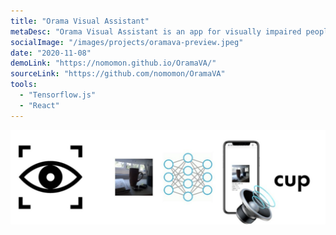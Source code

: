 ```yaml
---
title: "Orama Visual Assistant"
metaDesc: "Orama Visual Assistant is an app for visually impaired people that announces objects detected using user's phone camera."
socialImage: "/images/projects/oramava-preview.jpeg"
date: "2020-11-08"
demoLink: "https://nomomon.github.io/OramaVA/"
sourceLink: "https://github.com/nomomon/OramaVA"
tools:
  - "Tensorflow.js"
  - "React"
---
```


![orama-va](/images/projects/oramava-preview.jpeg)
